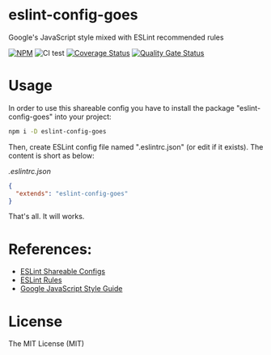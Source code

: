 # eslint-config-goes
Google's JavaScript style mixed with ESLint recommended rules

[![NPM](https://badge.fury.io/js/eslint-config-goes.svg)](https://badge.fury.io/js/eslint-config-goes)
![CI test](https://github.com/ndaidong/eslint-config-goes/workflows/ci-test/badge.svg)
[![Coverage Status](https://coveralls.io/repos/github/ndaidong/eslint-config-goes/badge.svg)](https://coveralls.io/github/ndaidong/eslint-config-goes)
[![Quality Gate Status](https://sonarcloud.io/api/project_badges/measure?project=ndaidong_eslint-config-goes&metric=alert_status)](https://sonarcloud.io/dashboard?id=ndaidong_eslint-config-goes)


# Usage

In order to use this shareable config you have to install the package "eslint-config-goes" into your project:

```bash
npm i -D eslint-config-goes
```

Then, create ESLint config file named ".eslintrc.json" (or edit if it exists). The content is short as below:

*.eslintrc.json*
```json
{
  "extends": "eslint-config-goes"
}
```

That's all. It will works.


# References:

- [ESLint Shareable Configs](http://eslint.org/docs/developer-guide/shareable-configs)
- [ESLint Rules](https://eslint.org/docs/rules/)
- [Google JavaScript Style Guide](https://google.github.io/styleguide/jsguide.html)


# License

The MIT License (MIT)
